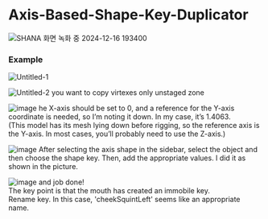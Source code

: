 # Axis-Based-Shape-Key-Duplicator
![SHANA 화면 녹화 중 2024-12-16 193400](https://github.com/user-attachments/assets/b3bac194-0954-470b-b4df-f9f5fe70cd8b)

### Example
![Untitled-1](https://github.com/user-attachments/assets/6ff07639-7280-4d4a-afbe-9c0123b44117)


![Untitled-2](https://github.com/user-attachments/assets/0019a93e-19a9-4923-8228-8fb637aaa25e)
you want to copy virtexes only unstaged zone

![image](https://github.com/user-attachments/assets/4936f698-f6db-45d9-99e4-b35d60b54f23)
he X-axis should be set to 0, and a reference for the Y-axis coordinate is needed, so I’m noting it down. In my case, it’s 1.4063.  
(This model has its mesh lying down before rigging, so the reference axis is the Y-axis. In most cases, you’ll probably need to use the Z-axis.)

![image](https://github.com/user-attachments/assets/2ee87d0e-98bc-4ace-ae3c-416d03080400)
After selecting the axis shape in the sidebar, select the object and then choose the shape key. Then, add the appropriate values. I did it as shown in the picture.

![image](https://github.com/user-attachments/assets/8e237713-e97e-46db-9037-6d98432dc749)
and job done!  
The key point is that the mouth has created an immobile key.  
Rename key. In this case, 'cheekSquintLeft' seems like an appropriate name.
